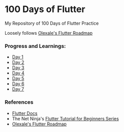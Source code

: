 # 100 Days of Flutter
My Repository of 100 Days of Flutter Practice

Loosely follows [Olexale's Flutter Roadmap](https://github.com/olexale/flutter_roadmap)

### Progress and Learnings:
- [Day 1](https://github.com/Enhancifire/100-Days-of-Flutter/blob/main/Day%20001/Progress.md)
- [Day 2](https://github.com/Enhancifire/100-Days-of-Flutter/blob/main/Day%20002/Progress.md)
- [Day 3](https://github.com/Enhancifire/100-Days-of-Flutter/blob/main/Day%20003/Progress.md)
- [Day 4](https://github.com/Enhancifire/100-Days-of-Flutter/blob/main/Day%20004/Progress.md)
- [Day 5](https://github.com/Enhancifire/100-Days-of-Flutter/blob/main/Day%20005/Progress.md)
- [Day 6](https://github.com/Enhancifire/100-Days-of-Flutter/blob/main/Day%20006/Progress.md)
- [Day 7](https://github.com/Enhancifire/100-Days-of-Flutter/blob/main/Day%20007/Progress.md)

### References
- [Flutter Docs](https://docs.flutter.dev/)
- The Net Ninja's [Flutter Tutorial for Beginners Series](https://youtube.com/playlist?list=PL4cUxeGkcC9jLYyp2Aoh6hcWuxFDX6PBJ)
- [Olexale's Flutter Roadmap](https://github.com/olexale/flutter_roadmap)
